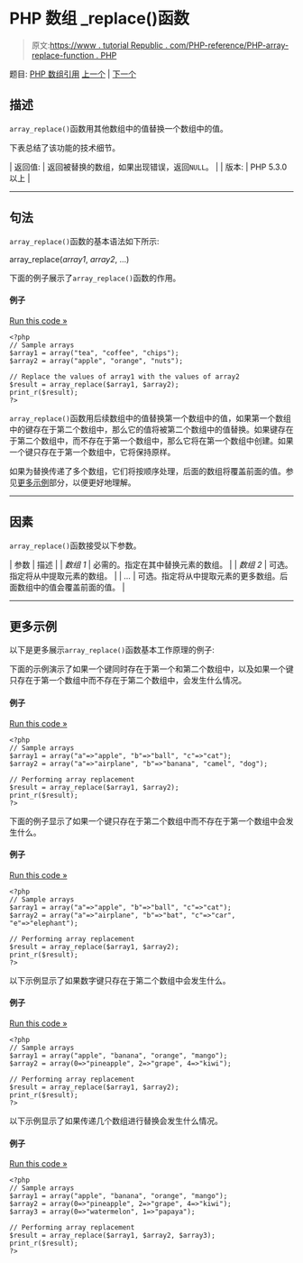# PHP 数组 _replace()函数

> 原文:[https://www . tutorial Republic . com/PHP-reference/PHP-array-replace-function . PHP](https://www.tutorialrepublic.com/php-reference/php-array-replace-function.php)

题目: [PHP 数组引用](php-array-functions.php) [上一个](php-array-reduce-function.php) | [下一个](php-array-replace-recursive-function.php)

## 描述

`array_replace()`函数用其他数组中的值替换一个数组中的值。

下表总结了该功能的技术细节。

| 返回值: | 返回被替换的数组，如果出现错误，返回`NULL`。 |
| 版本: | PHP 5.3.0 以上 |

* * *

## 句法

`array_replace()`函数的基本语法如下所示:

array_replace(*array1*, *array2*, ...)

下面的例子展示了`array_replace()`函数的作用。

#### 例子

[Run this code »](../codelab.php?topic=php&file=replace-values-in-an-array-with-values-from-another-array "Run this code to view the output")

```
<?php
// Sample arrays
$array1 = array("tea", "coffee", "chips");
$array2 = array("apple", "orange", "nuts");

// Replace the values of array1 with the values of array2
$result = array_replace($array1, $array2);
print_r($result);
?>
```

`array_replace()`函数用后续数组中的值替换第一个数组中的值，如果第一个数组中的键存在于第二个数组中，那么它的值将被第二个数组中的值替换。如果键存在于第二个数组中，而不存在于第一个数组中，那么它将在第一个数组中创建。如果一个键只存在于第一个数组中，它将保持原样。

如果为替换传递了多个数组，它们将按顺序处理，后面的数组将覆盖前面的值。参见[更多示例](#more-examples)部分，以便更好地理解。

* * *

## 因素

`array_replace()`函数接受以下参数。

| 参数 | 描述 |
| *数组 1* | 必需的。指定在其中替换元素的数组。 |
| *数组 2* | 可选。指定将从中提取元素的数组。 |
| *...* | 可选。指定将从中提取元素的更多数组。后面数组中的值会覆盖前面的值。 |

* * *

## 更多示例

以下是更多展示`array_replace()`函数基本工作原理的例子:

下面的示例演示了如果一个键同时存在于第一个和第二个数组中，以及如果一个键只存在于第一个数组中而不存在于第二个数组中，会发生什么情况。

#### 例子

[Run this code »](../codelab.php?topic=php&file=array-replace-when-a-key-exists-in-both-arrays "Run this code to view the output")

```
<?php
// Sample arrays
$array1 = array("a"=>"apple", "b"=>"ball", "c"=>"cat");
$array2 = array("a"=>"airplane", "b"=>"banana", "camel", "dog");

// Performing array replacement
$result = array_replace($array1, $array2);
print_r($result);
?>
```

下面的例子显示了如果一个键只存在于第二个数组中而不存在于第一个数组中会发生什么。

#### 例子

[Run this code »](../codelab.php?topic=php&file=array-replace-when-a-key-only-exists-in-second-array "Run this code to view the output")

```
<?php
// Sample arrays
$array1 = array("a"=>"apple", "b"=>"ball", "c"=>"cat");
$array2 = array("a"=>"airplane", "b"=>"bat", "c"=>"car", "e"=>"elephant");

// Performing array replacement
$result = array_replace($array1, $array2);
print_r($result);
?>
```

以下示例显示了如果数字键只存在于第二个数组中会发生什么。

#### 例子

[Run this code »](../codelab.php?topic=php&file=array-replace-when-a-numeric-key-only-exists-in-second-array "Run this code to view the output")

```
<?php
// Sample arrays
$array1 = array("apple", "banana", "orange", "mango");
$array2 = array(0=>"pineapple", 2=>"grape", 4=>"kiwi");

// Performing array replacement
$result = array_replace($array1, $array2);
print_r($result);
?>
```

以下示例显示了如果传递几个数组进行替换会发生什么情况。

#### 例子

[Run this code »](../codelab.php?topic=php&file=when-multiple-arrays-are-passed-for-replacement "Run this code to view the output")

```
<?php
// Sample arrays
$array1 = array("apple", "banana", "orange", "mango");
$array2 = array(0=>"pineapple", 2=>"grape", 4=>"kiwi");
$array3 = array(0=>"watermelon", 1=>"papaya");

// Performing array replacement
$result = array_replace($array1, $array2, $array3);
print_r($result);
?>
```